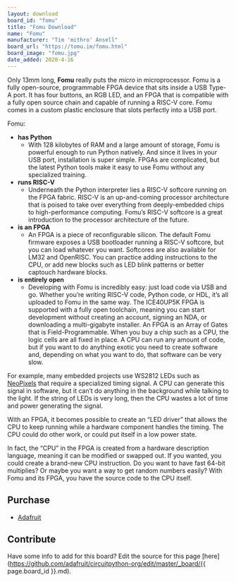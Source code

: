 ```yaml
---
layout: download
board_id: "fomu"
title: "Fomu Download"
name: "Fomu"
manufacturer: "Tim 'mithro' Ansell"
board_url: "https://tomu.im/fomu.html"
board_image: "fomu.jpg"
date_added: 2020-4-16
---
```


Only 13mm long, **Fomu** really puts the _micro_ in microprocessor. Fomu is a fully open-source, programmable FPGA device that sits inside a USB Type-A port. It has four buttons, an RGB LED, and an FPGA that is compatible with a fully open source chain and capable of running a RISC-V core. Fomu comes in a custom plastic enclosure that slots perfectly into a USB port.

Fomu:

 * **has Python**
   * With 128 kilobytes of RAM and a large amount of storage, Fomu is powerful enough to run Python natively. And since it lives in your USB port, installation is super simple. FPGAs are complicated, but the latest Python tools make it easy to use Fomu without any specialized training.
 * **runs RISC-V**
   * Underneath the Python interpreter lies a RISC-V softcore running on the FPGA fabric. RISC-V is an up-and-coming processor architecture that is poised to take over everything from deeply-embedded chips to high-performance computing. Fomu’s RISC-V softcore is a great introduction to the processor architecture of the future.
 * **is an FPGA**
   * An FPGA is a piece of reconfigurable silicon. The default Fomu firmware exposes a USB bootloader running a RISC-V softcore, but you can load whatever you want. Softcores are also available for LM32 and OpenRISC. You can practice adding instructions to the CPU, or add new blocks such as LED blink patterns or better captouch hardware blocks.
 * **is entirely open**
   * Developing with Fomu is incredibly easy: just load code via USB and go. Whether you’re writing RISC-V code, Python code, or HDL, it’s all uploaded to Fomu in the same way. The ICE40UP5K FPGA is supported with a fully open toolchain, meaning you can start development without creating an account, signing an NDA, or downloading a multi-gigabyte installer.
An FPGA is an Array of Gates that is Field-Programmable. When you buy a chip such as a CPU, the logic cells are all fixed in place. A CPU can run any amount of code, but if you want to do anything exotic you need to create software and, depending on what you want to do, that software can be very slow.

For example, many embedded projects use WS2812 LEDs such as [NeoPixels](https://www.adafruit.com/?q=WS2812) that require a specialized timing signal. A CPU can generate this signal in software, but it can’t do anything in the background while talking to the light. If the string of LEDs is very long, then the CPU wastes a lot of time and power generating the signal.

With an FPGA, it becomes possible to create an “LED driver” that allows the CPU to keep running while a hardware component handles the timing. The CPU could do other work, or could put itself in a low power state.

In fact, the “CPU” in the FPGA is created from a hardware description language, meaning it can be modified or swapped out. If you wanted, you could create a brand-new CPU instruction. Do you want to have fast 64-bit multiplies? Or maybe you want a way to get random numbers easily? With Fomu and its FPGA, you have the source code to the CPU itself.

## Purchase
* [Adafruit](https://www.adafruit.com/product/4332)

## Contribute

Have some info to add for this board? Edit the source for this page [here](https://github.com/adafruit/circuitpython-org/edit/master/_board/{{ page.board_id }}.md).
